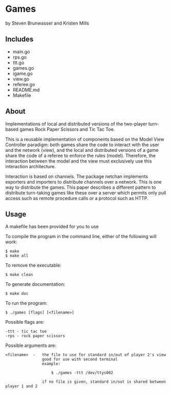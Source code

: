 Games
=====

by Steven Brunwasser and Kristen Mills


Includes
--------

* main.go
* rps.go
* ttt.go
* games.go
* igame.go
* view.go
* referee.go
* README.md
* Makefile


About
-----

Implementations of local and distributed versions of the two-player turn-based games Rock Paper Scissors and Tic Tac Toe.

This is a reusable implementation of components based on the Model View Controller paradigm: both games share the code to interact with the user and the network (view), and the local and distributed versions of a game share the code of a referee to enforce the rules (model). Therefore, the interaction between the model and the view must exclusively use this interaction architecture.

Interaction is based on channels. The package netchan implements exporters and importers to distribute channels over a network. This is one way to distribute the games. This paper describes a different pattern to distribute turn-taking games like these over a server which permits only pull access such as remote procedure calls or a protocol such as HTTP.


Usage
-----

A makefile has been provided for you to use

To compile the program in the command line, either of
the following will work:
	
	$ make
	$ make all

To remove the executable: 
	
	$ make clean

To generate documentation:

	$ make doc

To run the program:
	
	$ ./games [flags] [<filename>]

Possible flags are:
	
	-ttt - tic tac toe
	-rps - rock paper scissors

Possible arguments are:

	<filename>	-	the file to use for standard in/out of player 2's view
					good for use with second terminal
					example:

						$ ./games -ttt /dev/ttys002
					
					if no file is given, standard in/out is shared between player 1 and 2